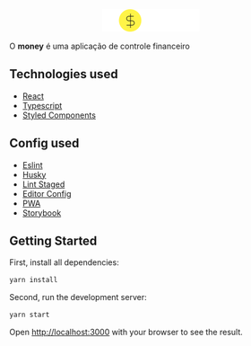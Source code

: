 <div align="center">
 <img src="src/assets/images/logo.svg" width="173"/>
</div>

<p>O <strong>money</strong> é uma aplicação de controle financeiro </p>

<!-- ![Screen](./screens/screen.png) -->

## Technologies used
  - [React](https://pt-br.reactjs.org/)
  - [Typescript](https://www.typescriptlang.org)
  - [Styled Components](https://www.styled-components.com)

## Config used
  - [Eslint](https://eslint.org)
  - [Husky](https://typicode.github.io/husky/#/)
  - [Lint Staged](https://github.com/okonet/lint-staged)
  - [Editor Config](https://editorconfig.org/)
  - [PWA](https://web.dev/progressive-web-apps/)
  - [Storybook](https://storybook.js.org/)

## Getting Started

First, install all dependencies:

```bash
yarn install
```

Second, run the development server:

```bash
yarn start
```

Open [http://localhost:3000](http://localhost:3000) with your browser to see the result.

